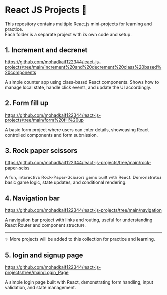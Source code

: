 # React JS Projects 🚀

This repository contains multiple React.js mini-projects for learning and practice.  
Each folder is a separate project with its own code and setup.

## 1. Increment and decrenet


https://github.com/mohadkaif122344/react-js-projects/tree/main/Increment%20and%20decrement%20class%20based%20components

  A simple counter app using class-based React components. Shows how to manage local state, handle click events, and update the UI accordingly.

## 2. Form fill up

https://github.com/mohadkaif122344/react-js-projects/tree/main/form%20fill%20up   

  A basic form project where users can enter details, showcasing React controlled components and form submission.


## 3. Rock paper scissors

https://github.com/mohadkaif122344/react-js-projects/tree/main/rock-paper-sciss

  A fun, interactive Rock-Paper-Scissors game built with React. Demonstrates basic game logic, state updates, and conditional rendering.


## 4. Navigation bar

https://github.com/mohadkaif122344/react-js-projects/tree/main/navigation

  A navigation bar project with links and routing, useful for understanding React Router and component structure.



  ---
✨ More projects will be added to this collection for practice and learning.

## 5. login and signup page

https://github.com/mohadkaif122344/react-js-projects/tree/main/Login_Page    

  A simple login page built with React, demonstrating form handling, input validation, and state management.
